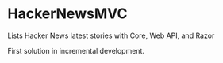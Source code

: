 # HackerNewsMVC
Lists Hacker News latest stories with Core, Web API, and Razor

First solution in incremental development.
